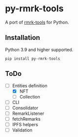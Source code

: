 py-rmrk-tools
=============

A port of [rmrk-tools](https://github.com/rmrk-team/rmrk-tools) for Python.

Installation
------------

Python 3.9 and higher supported.

```console
pip install py-rmrk-tools
```

ToDo
----

- [ ] Entities definition
    - [x] NFT
    - [ ] Collection
- [ ] CLI
- [ ] Consolidator
- [ ] RemarkListener
- [ ] fetchRemarks
- [ ] IPFS helpers
- [ ] Validation

